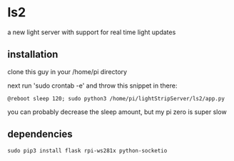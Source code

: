 # ls2
a new light server with support for real time light updates

## installation

clone this guy in your /home/pi directory

next run 'sudo crontab -e' and throw this snippet in there: 
    
    @reboot sleep 120; sudo python3 /home/pi/lightStripServer/ls2/app.py
    
you can probably decrease the sleep amount, but my pi zero is super slow

## dependencies

    sudo pip3 install flask rpi-ws281x python-socketio
